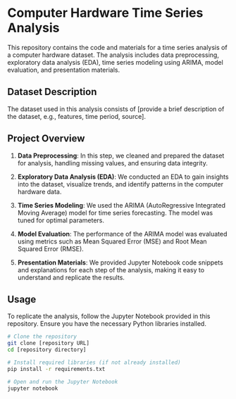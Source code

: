 # Computer Hardware Time Series Analysis

This repository contains the code and materials for a time series analysis of a computer hardware dataset. The analysis includes data preprocessing, exploratory data analysis (EDA), time series modeling using ARIMA, model evaluation, and presentation materials.

## Dataset Description

The dataset used in this analysis consists of [provide a brief description of the dataset, e.g., features, time period, source].

## Project Overview

1. **Data Preprocessing**: In this step, we cleaned and prepared the dataset for analysis, handling missing values, and ensuring data integrity.

2. **Exploratory Data Analysis (EDA)**: We conducted an EDA to gain insights into the dataset, visualize trends, and identify patterns in the computer hardware data.

3. **Time Series Modeling**: We used the ARIMA (AutoRegressive Integrated Moving Average) model for time series forecasting. The model was tuned for optimal parameters.

4. **Model Evaluation**: The performance of the ARIMA model was evaluated using metrics such as Mean Squared Error (MSE) and Root Mean Squared Error (RMSE).

5. **Presentation Materials**: We provided Jupyter Notebook code snippets and explanations for each step of the analysis, making it easy to understand and replicate the results.

## Usage

To replicate the analysis, follow the Jupyter Notebook provided in this repository. Ensure you have the necessary Python libraries installed.

```bash
# Clone the repository
git clone [repository URL]
cd [repository directory]

# Install required libraries (if not already installed)
pip install -r requirements.txt

# Open and run the Jupyter Notebook
jupyter notebook

